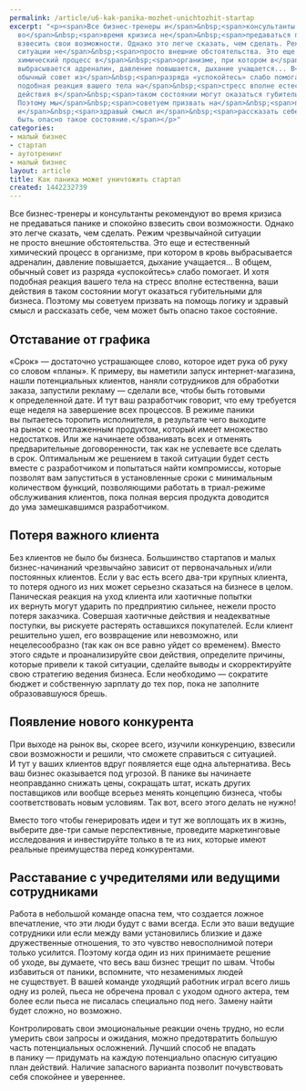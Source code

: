 ```yaml
---
permalink: /article/u6-kak-panika-mozhet-unichtozhit-startap
excerpt: "<p><span>Все бизнес-тренеры и</span>&nbsp;<span>консультанты рекомендуют
  во</span>&nbsp;<span>время кризиса не</span>&nbsp;<span>предаваться панике и</span>&nbsp;<span>спокойно
  взвесить свои возможности. Однако это легче сказать, чем сделать. Режим чрезвычайной
  ситуации не</span>&nbsp;<span>просто внешние обстоятельства. Это еще и</span>&nbsp;<span>естественный
  химический процесс в</span>&nbsp;<span>организме, при котором в</span>&nbsp;<span>кровь
  выбрасывается адреналин, давление повышается, дыхание учащается... В</span>&nbsp;<span>общем,
  обычный совет из</span>&nbsp;<span>разряда «успокойтесь» слабо помогает. И</span>&nbsp;<span>хотя
  подобная реакция вашего тела на</span>&nbsp;<span>стресс вполне естественна, ваши
  действия в</span>&nbsp;<span>таком состоянии могут оказаться губительными для бизнеса.
  Поэтому мы</span>&nbsp;<span>советуем призвать на</span>&nbsp;<span>помощь логику
  и</span>&nbsp;<span>здравый смысл и</span>&nbsp;<span>рассказать себе, чем может
  быть опасно такое состояние.</span></p>"
categories:
- малый бизнес
- стартап
- аутотренинг
- малый бизнес
layout: article
title: Как паника может уничтожить стартап
created: 1442232739
---
```

Все бизнес-тренеры и консультанты рекомендуют во время кризиса не предаваться панике и спокойно взвесить свои возможности. Однако это легче сказать, чем сделать. Режим чрезвычайной ситуации не просто внешние обстоятельства. Это еще и естественный химический процесс в организме, при котором в кровь выбрасывается адреналин, давление повышается, дыхание учащается... В общем, обычный совет из разряда «успокойтесь» слабо помогает. И хотя подобная реакция вашего тела на стресс вполне естественна, ваши действия в таком состоянии могут оказаться губительными для бизнеса. Поэтому мы советуем призвать на помощь логику и здравый смысл и рассказать себе, чем может быть опасно такое состояние.

## Отставание от графика ##

«Срок» — достаточно устрашающее слово, которое идет рука об руку со словом «планы». К примеру, вы наметили запуск интернет-магазина, нашли потенциальных клиентов, наняли сотрудников для обработки заказа, запустили рекламу — сделали все, чтобы быть готовыми к определенной дате. И тут ваш разработчик говорит, что ему требуется еще неделя на завершение всех процессов. В режиме паники вы пытаетесь торопить исполнителя, в результате чего выходите на рынок с неотлаженным продуктом, который имеет множество недостатков. Или же начинаете обзванивать всех и отменять предварительные договоренности, так как не успеваете все сделать в срок. Оптимальным же решением в такой ситуации будет сесть вместе с разработчиком и попытаться найти компромиссы, которые позволят вам запуститься в установленные сроки с минимальным количеством функций, позволяющими работать в триал-режиме обслуживания клиентов, пока полная версия продукта доводится до ума замешкавшимся разработчиком.

## Потеря важного клиента ##

Без клиентов не было бы бизнеса. Большинство стартапов и малых бизнес-начинаний чрезвычайно зависит от первоначальных и/или постоянных клиентов. Если у вас есть всего два-три крупных клиента, то потеря одного из них может серьезно сказаться на бизнесе в целом. Паническая реакция на уход клиента или хаотичные попытки их вернуть могут ударить по предприятию сильнее, нежели просто потеря заказчика. Совершая хаотичные действия и неадекватные поступки, вы рискуете растерять оставшихся покупателей. Если клиент решительно ушел, его возвращение или невозможно, или нецелесообразно (так как он все равно уйдет со временем). Вместо этого сядьте и проанализируйте свои действия, определите причины, которые привели к такой ситуации, сделайте выводы и скорректируйте свою стратегию ведения бизнеса. Если необходимо — сократите бюджет и собственную зарплату до тех пор, пока не заполните образовавшуюся брешь.

## Появление нового конкурента ##

При выходе на рынок вы, скорее всего, изучили конкуренцию, взвесили свои возможности и решили, что сможете справиться с ситуацией. И тут у ваших клиентов вдруг появляется еще одна альтернатива. Весь ваш бизнес оказывается под угрозой. В панике вы начинаете неоправданно снижать цены, сокращать штат, искать других поставщиков или вообще всерьез менять концепцию бизнеса, чтобы соответствовать новым условиям. Так вот, всего этого делать не нужно!

Вместо того чтобы генерировать идеи и тут же воплощать их в жизнь, выберите две-три самые перспективные, проведите маркетинговые исследования и инвестируйте только в те из них, которые имеют реальные преимущества перед конкурентами.

## Расставание с учредителями или ведущими сотрудниками ##

Работа в небольшой команде опасна тем, что создается ложное впечатление, что эти люди будут с вами всегда. Если это ваши ведущие сотрудники или если между вами установились близкие и даже дружественные отношения, то это чувство невосполнимой потери только усилится. Поэтому когда один из них принимаете решение об уходе, вы думаете, что весь ваш бизнес трещит по швам. Чтобы избавиться от паники, вспомните, что незаменимых людей не существует. В вашей команде уходящий работник играл всего лишь одну из ролей, пьеса не обречена провал с уходом одного актера, тем более если пьеса не писалась специально под него. Замену найти будет сложно, но возможно.

Контролировать свои эмоциональные реакции очень трудно, но если умерить свои запросы и ожидания, можно предотвратить большую часть потенциальных осложнений. Лучший способ не впадать в панику — придумать на каждую потенциально опасную ситуацию план действий. Наличие запасного варианта позволит почувствовать себя спокойнее и увереннее.
